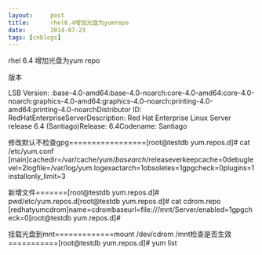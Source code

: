 ```yaml
---
layout:     post
title:      rhel6.4增加光盘为yumrepo
date:       2014-07-23
tags: [cnblogs]
---
```

rhel 6.4 增加光盘为yum repo 

版本

LSB Version: :base-4.0-amd64:base-4.0-noarch:core-4.0-amd64:core-4.0-noarch:graphics-4.0-amd64:graphics-4.0-noarch:printing-4.0-amd64:printing-4.0-noarchDistributor ID:	RedHatEnterpriseServerDescription:	Red Hat Enterprise Linux Server release 6.4 (Santiago)Release:	6.4Codename:	Santiago

修改默认不检查gpg=================[root@testdb yum.repos.d]# cat /etc/yum.conf [main]cachedir=/var/cache/yum/$basearch/$releaseverkeepcache=0debuglevel=2logfile=/var/log/yum.logexactarch=1obsoletes=1gpgcheck=0plugins=1installonly_limit=3

新增文件=======[root@testdb yum.repos.d]# pwd/etc/yum.repos.d[root@testdb yum.repos.d]# cat cdrom.repo [redhatyumcdrom]name=cdrombaseurl=file:///mnt/Server/enabled=1gpgcheck=0[root@testdb yum.repos.d]# 

挂载光盘到mnt=============mount /dev/cdrom /mnt检查是否生效===========[root@testdb yum.repos.d]# yum list
